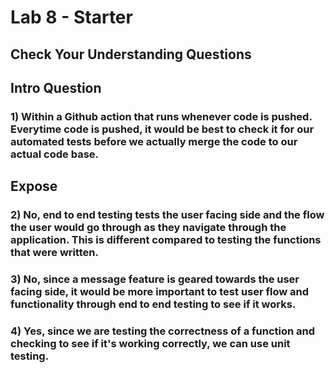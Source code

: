 # Lab 8 - Starter

## Check Your Understanding Questions

## Intro Question
### 1) Within a Github action that runs whenever code is pushed. Everytime code is pushed, it would be best to check it for our automated tests before we actually merge the code to our actual code base.

## Expose
### 2) No, end to end testing tests the user facing side and the flow the user would go through as they navigate through the application. This is different compared to testing the functions that were written.

### 3) No, since a message feature is geared towards the user facing side, it would be more important to test user flow and functionality through end to end testing to see if it works.

### 4) Yes, since we are testing the correctness of a function and checking to see if it's working correctly, we can use unit testing.
